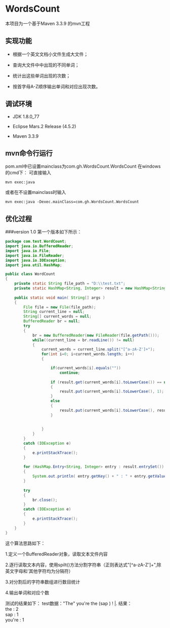 WordsCount
===================================
本项目为一个基于Maven 3.3.9  的mvn工程

实现功能
-----------------------------------
* 根据一个英文文档小文件生成大文件；   

* 查询大文件中中出现的不同单词；   

* 统计出这些单词出现的次数；   

* 按首字母A-Z顺序输出单词和对应出现次数。

调试环境
-----------------------------------
* JDK 1.8.0_77  

* Eclipse Mars.2 Release (4.5.2)   

* Maven 3.3.9  

mvn命令行运行
-----------------------------------
pom.xml中已设置mainclass为com.gh.WordsCount.WordsCount
在windows的cmd下：
可直接输入
```
mvn exec:java
```
或者在不设置mainclass时输入
```
mvn exec:java -Dexec.mainClass=com.gh.WordsCount.WordsCount
```
优化过程
-----------------------------------
###version 1.0
第一个版本如下所示：
```Java
package com.test.WordCount;
import java.io.BufferedReader;
import java.io.File;
import java.io.FileReader;
import java.io.IOException;
import java.util.HashMap;

public class WordCount 
{
	private static String file_path = "D:\\test.txt";
	private static HashMap<String, Integer> result = new HashMap<String, Integer>();
	
    public static void main( String[] args )
    {
    	File file = new File(file_path);
    	String current_line = null;
    	String[] current_words = null;
    	BufferedReader br = null;
    	try 
    	{
    		br = new BufferedReader(new FileReader(file.getPath()));
			while((current_line = br.readLine()) != null)
			{
				current_words = current_line.split("[^a-zA-Z']+");
				for(int i=0; i<current_words.length; i++)
				{		

					if(current_words[i].equals(""))
						continue;			
					
				    if (result.get(current_words[i].toLowerCase()) == null)
	                {
				    	result.put(current_words[i].toLowerCase(), 1);
	                }
				    else
	                {
	                	result.put(current_words[i].toLowerCase(), result.get(current_words[i])+1);
	                }
	             				
					
				}
			}
    	}
    	catch (IOException e) 
    	{
            e.printStackTrace();
        }
    	
    	for (HashMap.Entry<String, Integer> entry : result.entrySet()) 
    	{
    		System.out.println( entry.getKey() + " : " + entry.getValue());
    	}
    	
    	try 
    	{
			br.close();
		} 
    	catch (IOException e) 
    	{
			e.printStackTrace();
		}
    }
}
```
这个算法思路如下：    

1.定义一个BufferedReader对象，读取文本文件内容  

2.逐行读取文本内容，使用spilt()方法分割字符串（正则表达式"[^a-zA-Z']+",除英文字母和'其他字符均为分隔符）   
 
3.对分割后的字符串数组进行数目统计    

4.输出单词和对应个数

测试的结果如下：
test数据："The" you're the (sap ) ! |. 
结果：   
the : 2  
sap : 1   
you're : 1  



